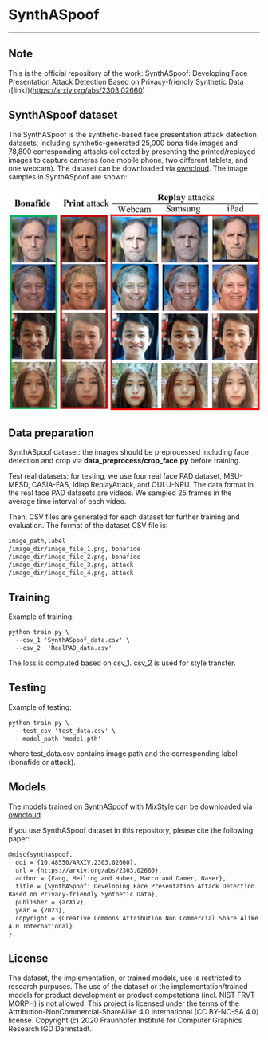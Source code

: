 # SynthASpoof
---
## Note
This is the official repository of the work: SynthASpoof: Developing Face Presentation Attack Detection Based on Privacy-friendly Synthetic Data ([link])(https://arxiv.org/abs/2303.02660)

## SynthASpoof dataset
The SynthASpoof is the synthetic-based face presentation attack detection datasets, including synthetic-generated 25,000 bona fide images and 78,800 corresponding attacks collected by presenting the printed/replayed images to capture cameras (one mobile phone, two different tablets, and one webcam). The dataset can be downloaded via [owncloud](https://owncloud.fraunhofer.de/index.php/s/rDnDSrf7Zwg08gW).
The image samples in SynthASpoof are shown:

![grafik](figures/SynPAD_samples.png)


## Data preparation
SynthASpoof dataset: the images should be preprocessed including face detection and crop via **data_preprocess/crop_face.py** before training.

Test real datasets: for testing, we use four real face PAD dataset, MSU-MFSD, CASIA-FAS, Idiap ReplayAttack, and OULU-NPU.
The data format in the real face PAD datasets are videos. We sampled 25 frames in the average time interval of each video.  

Then, CSV files are generated for each dataset for further training and evaluation. The format of the dataset CSV file is:
```
image_path,label
/image_dir/image_file_1.png, bonafide
/image_dir/image_file_2.png, bonafide
/image_dir/image_file_3.png, attack
/image_dir/image_file_4.png, attack
```

## Training
Example of training:
```
python train.py \
  --csv_1 'SynthASpoof_data.csv' \
  --csv_2  'RealPAD_data.csv' 
```
The loss is computed based on csv_1. csv_2 is used for style transfer.

## Testing
Example of testing:
```
python train.py \
  --test_csv 'test_data.csv' \
  --model_path 'model.pth'
```
where test_data.csv contains image path and the corresponding label (bonafide or attack).

## Models
The models trained on SynthASpoof with MixStyle can be downloaded via [owncloud](https://owncloud.fraunhofer.de/index.php/s/HnXCtonG0vwfH11).


if you use SynthASpoof dataset in this repository, please cite the following paper:
```
@misc{synthaspoof,
  doi = {10.48550/ARXIV.2303.02660},
  url = {https://arxiv.org/abs/2303.02660},
  author = {Fang, Meiling and Huber, Marco and Damer, Naser},
  title = {SynthASpoof: Developing Face Presentation Attack Detection Based on Privacy-friendly Synthetic Data},
  publisher = {arXiv},
  year = {2023},
  copyright = {Creative Commons Attribution Non Commercial Share Alike 4.0 International}
}
```

## License
The dataset, the implementation, or trained models, use is restricted to research purpuses. The use of the dataset or the implementation/trained models for product development or product competetions (incl. NIST FRVT MORPH) is not allowed. This project is licensed under the terms of the Attribution-NonCommercial-ShareAlike 4.0 International (CC BY-NC-SA 4.0) license. Copyright (c) 2020 Fraunhofer Institute for Computer Graphics Research IGD Darmstadt.
